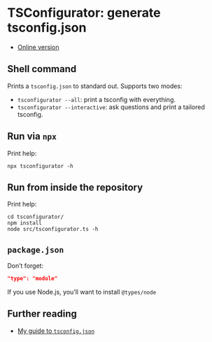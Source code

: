 # TSConfigurator: generate tsconfig.json

* [Online version](https://rauschma.github.io/tsconfigurator/site/)

## Shell command

Prints a `tsconfig.json` to standard out. Supports two modes:

* `tsconfigurator --all`: print a tsconfig with everything.
* `tsconfigurator --interactive`: ask questions and print a tailored tsconfig.

## Run via `npx`

Print help:

```
npx tsconfigurator -h
```

## Run from inside the repository

Print help:

```
cd tsconfigurator/
npm install
node src/tsconfigurator.ts -h
```

## `package.json`

Don’t forget:

```json
"type": "module"
```

If you use Node.js, you’ll want to install `@types/node`

## Further reading

* [My guide to `tsconfig.json`](https://2ality.com/2025/01/tsconfig-json.html)
